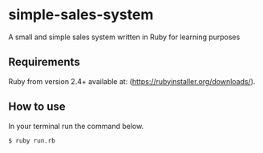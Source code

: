 # simple-sales-system

A small and simple sales system written in Ruby ​​for learning purposes

## Requirements

Ruby from version 2.4+ available at: (https://rubyinstaller.org/downloads/).

## How to use

In your terminal run the command below. 

```
$ ruby run.rb
```
